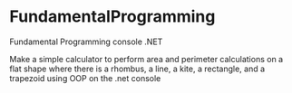# FundamentalProgramming
Fundamental Programming console .NET

Make a simple calculator to perform area and perimeter calculations on 
a flat shape where there is a rhombus, a line, a kite, a rectangle, and a trapezoid using OOP 
on the .net console
